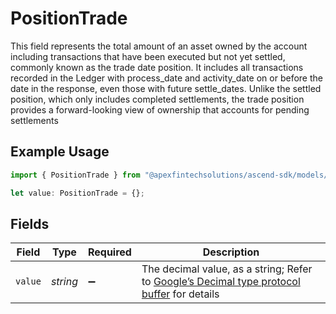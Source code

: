 # PositionTrade

This field represents the total amount of an asset owned by the account including transactions that have been executed but not yet settled, commonly known as the trade date position. It includes all transactions recorded in the Ledger with process_date and activity_date on or before the date in the response, even those with future settle_dates. Unlike the settled position, which only includes completed settlements, the trade position provides a forward-looking view of ownership that accounts for pending settlements

## Example Usage

```typescript
import { PositionTrade } from "@apexfintechsolutions/ascend-sdk/models/components";

let value: PositionTrade = {};
```

## Fields

| Field                                                                                                                                                                                                              | Type                                                                                                                                                                                                               | Required                                                                                                                                                                                                           | Description                                                                                                                                                                                                        |
| ------------------------------------------------------------------------------------------------------------------------------------------------------------------------------------------------------------------ | ------------------------------------------------------------------------------------------------------------------------------------------------------------------------------------------------------------------ | ------------------------------------------------------------------------------------------------------------------------------------------------------------------------------------------------------------------ | ------------------------------------------------------------------------------------------------------------------------------------------------------------------------------------------------------------------ |
| `value`                                                                                                                                                                                                            | *string*                                                                                                                                                                                                           | :heavy_minus_sign:                                                                                                                                                                                                 | The decimal value, as a string; Refer to [Google’s Decimal type protocol buffer](https://github.com/googleapis/googleapis/blob/40203ca1880849480bbff7b8715491060bbccdf1/google/type/decimal.proto#L33) for details |